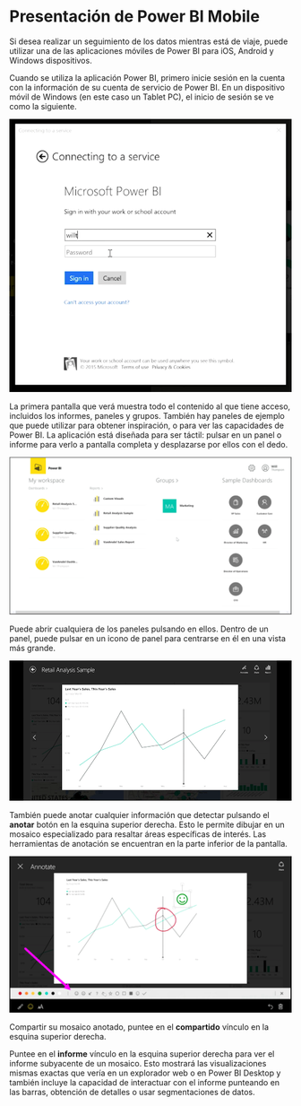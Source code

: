 <properties
   pageTitle="Presentación de Power BI Mobile"
   description="Aplicaciones móviles de Power BI mostrar información en casi cualquier dispositivo"
   services="powerbi"
   documentationCenter=""
   authors="davidiseminger"
   manager="mblythe"
   backup=""
   editor=""
   tags=""
   qualityFocus="no"
   qualityDate=""
   featuredVideoId="Sfb_vDIb6Dc"
   featuredVideoThumb=""
   courseDuration="7m"/>

<tags
   ms.service="powerbi"
   ms.devlang="NA"
   ms.topic="get-started-article"
   ms.tgt_pltfrm="NA"
   ms.workload="powerbi"
   ms.date="09/29/2016"
   ms.author="davidi"/>

# Presentación de Power BI Mobile

Si desea realizar un seguimiento de los datos mientras está de viaje, puede utilizar una de las aplicaciones móviles de Power BI para iOS, Android y Windows dispositivos.

Cuando se utiliza la aplicación Power BI, primero inicie sesión en la cuenta con la información de su cuenta de servicio de Power BI. En un dispositivo móvil de Windows (en este caso un Tablet PC), el inicio de sesión se ve como la siguiente.

![](media/powerbi-learning-4-4a-power-bi-mobile/4-4a_1.png)

La primera pantalla que verá muestra todo el contenido al que tiene acceso, incluidos los informes, paneles y grupos. También hay paneles de ejemplo que puede utilizar para obtener inspiración, o para ver las capacidades de Power BI. La aplicación está diseñada para ser táctil: pulsar en un panel o informe para verlo a pantalla completa y desplazarse por ellos con el dedo.

![](media/powerbi-learning-4-4a-power-bi-mobile/4-4a_1a.png)

Puede abrir cualquiera de los paneles pulsando en ellos. Dentro de un panel, puede pulsar en un icono de panel para centrarse en él en una vista más grande.

![](media/powerbi-learning-4-4a-power-bi-mobile/4-4a_2.png)

También puede anotar cualquier información que detectar pulsando el **anotar** botón en la esquina superior derecha. Esto le permite dibujar en un mosaico especializado para resaltar áreas específicas de interés. Las herramientas de anotación se encuentran en la parte inferior de la pantalla.

![](media/powerbi-learning-4-4a-power-bi-mobile/4-4a_3.png)

Compartir su mosaico anotado, puntee en el **compartido** vínculo en la esquina superior derecha.

Puntee en el **informe** vínculo en la esquina superior derecha para ver el informe subyacente de un mosaico. Esto mostrará las visualizaciones mismas exactas que vería en un explorador web o en Power BI Desktop y también incluye la capacidad de interactuar con el informe punteando en las barras, obtención de detalles o usar segmentaciones de datos.
